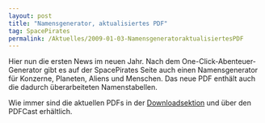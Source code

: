 ```yaml
---
layout: post
title: "Namensgenerator, aktualisiertes PDF"
tag: SpacePirates
permalink: /Aktuelles/2009-01-03-NamensgeneratoraktualisiertesPDF
---
```


Hier nun die ersten News im neuen Jahr. Nach dem One-Click-Abenteuer-Generator gibt es auf der SpacePirates Seite auch einen Namensgenerator für Konzerne, Planeten, Aliens und Menschen. Das neue PDF enthält auch die dadurch überarbeiteten Namenstabellen.

Wie immer sind die aktuellen PDFs in der [Downloadsektion](https://spacepirates.jcgames.de/Publikationen/) und über den PDFCast erhältlich.
